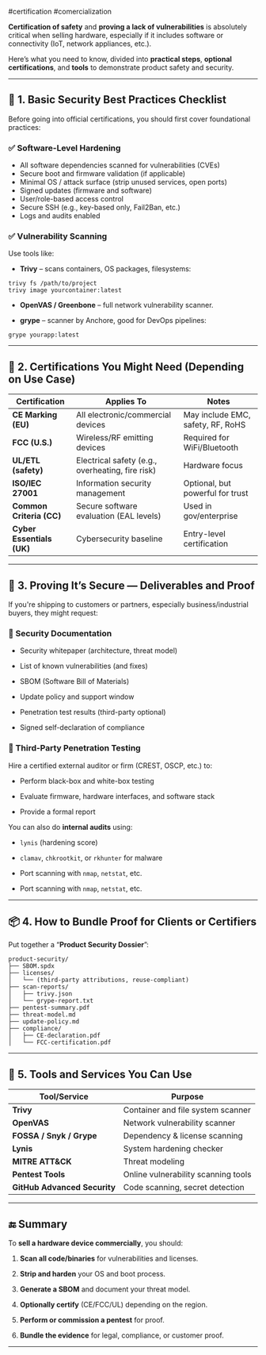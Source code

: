 #certification #comercialization 

**Certification of safety** and **proving a lack of vulnerabilities** is absolutely critical when selling hardware, especially if it includes software or connectivity (IoT, network appliances, etc.).

Here’s what you need to know, divided into **practical steps**, **optional certifications**, and **tools** to demonstrate product safety and security.

---

## 🔐 1. **Basic Security Best Practices Checklist**

Before going into official certifications, you should first cover foundational practices:

### ✅ Software-Level Hardening

- All software dependencies scanned for vulnerabilities (CVEs)
- Secure boot and firmware validation (if applicable)
- Minimal OS / attack surface (strip unused services, open ports)
- Signed updates (firmware and software)
- User/role-based access control
- Secure SSH (e.g., key-based only, Fail2Ban, etc.)
- Logs and audits enabled

### ✅ Vulnerability Scanning

Use tools like:

- **Trivy** – scans containers, OS packages, filesystems:

```
trivy fs /path/to/project
trivy image yourcontainer:latest
```

- **OpenVAS / Greenbone** – full network vulnerability scanner.
    
- **grype** – scanner by Anchore, good for DevOps pipelines:

```
grype yourapp:latest
```

---

## 📜 2. **Certifications You Might Need (Depending on Use Case)**

|Certification|Applies To|Notes|
|---|---|---|
|**CE Marking (EU)**|All electronic/commercial devices|May include EMC, safety, RF, RoHS|
|**FCC (U.S.)**|Wireless/RF emitting devices|Required for WiFi/Bluetooth|
|**UL/ETL (safety)**|Electrical safety (e.g., overheating, fire risk)|Hardware focus|
|**ISO/IEC 27001**|Information security management|Optional, but powerful for trust|
|**Common Criteria (CC)**|Secure software evaluation (EAL levels)|Used in gov/enterprise|
|**Cyber Essentials (UK)**|Cybersecurity baseline|Entry-level certification|

---

## 🔎 3. **Proving It’s Secure — Deliverables and Proof**

If you're shipping to customers or partners, especially business/industrial buyers, they might request:

### 📄 Security Documentation

- Security whitepaper (architecture, threat model)
    
- List of known vulnerabilities (and fixes)
    
- SBOM (Software Bill of Materials)
    
- Update policy and support window
    
- Penetration test results (third-party optional)
    
- Signed self-declaration of compliance
    

### 🧪 Third-Party Penetration Testing

Hire a certified external auditor or firm (CREST, OSCP, etc.) to:

- Perform black-box and white-box testing
    
- Evaluate firmware, hardware interfaces, and software stack
    
- Provide a formal report
    

You can also do **internal audits** using:

- `lynis` (hardening score)
    
- `clamav`, `chkrootkit`, or `rkhunter` for malware
    
- Port scanning with `nmap`, `netstat`, etc.

- Port scanning with `nmap`, `netstat`, etc.
    

---

## 📦 4. **How to Bundle Proof for Clients or Certifiers**

Put together a “**Product Security Dossier**”:

```
product-security/
├── SBOM.spdx
├── licenses/
│   └── (third-party attributions, reuse-compliant)
├── scan-reports/
│   ├── trivy.json
│   └── grype-report.txt
├── pentest-summary.pdf
├── threat-model.md
├── update-policy.md
├── compliance/
│   ├── CE-declaration.pdf
│   └── FCC-certification.pdf
```

---
## 🧰 5. Tools and Services You Can Use

|Tool/Service|Purpose|
|---|---|
|**Trivy**|Container and file system scanner|
|**OpenVAS**|Network vulnerability scanner|
|**FOSSA / Snyk / Grype**|Dependency & license scanning|
|**Lynis**|System hardening checker|
|**MITRE ATT&CK**|Threat modeling|
|**Pentest Tools**|Online vulnerability scanning tools|
|**GitHub Advanced Security**|Code scanning, secret detection|

---

## 🔚 Summary

To **sell a hardware device commercially**, you should:

1. **Scan all code/binaries** for vulnerabilities and licenses.
    
2. **Strip and harden** your OS and boot process.
    
3. **Generate a SBOM** and document your threat model.
    
4. **Optionally certify** (CE/FCC/UL) depending on the region.
    
5. **Perform or commission a pentest** for proof.
    
6. **Bundle the evidence** for legal, compliance, or customer proof.
    

---

